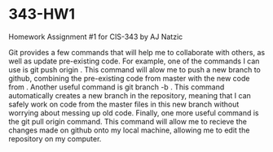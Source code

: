 # 343-HW1
Homework Assignment #1 for CIS-343 by AJ Natzic

Git provides a few commands that will help me to collaborate with others, as well as update pre-existing code. For example, one of the commands I can use is git push origin <branch name>. This command will alow me to push a new branch to github, combining the pre-existing code from master with the new code from <branch name>. Another useful command is  git branch -b <branch name>. This command automatically creates a new branch in the repository, meaning that I can safely work on code from the master files in this new branch without worrying about messing up old code. Finally, one more useful command is the git pull origin <branch name> command. This command will allow me to recieve the changes made on github onto my local machine, allowing me to edit the repository on my computer. 
